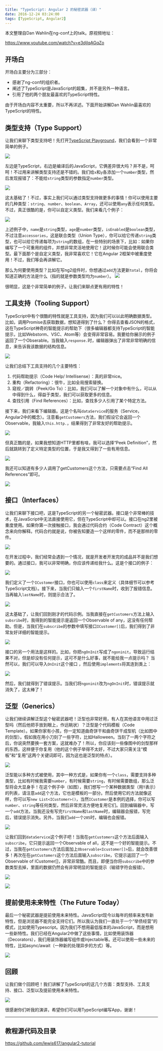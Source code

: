 ```yaml
---
title: "TypeScript: Angular 2 的秘密武器（译）"
date: 2016-12-24 03:24:00
tags: [TypeScript, Angular2]
---
```


本文整理自Dan Wahlin在ng-conf上的talk。原视频地址：

https://www.youtube.com/watch?v=e3djIqAGqZo

<!--more-->

## 开场白

开场白主要分为三部分：

- 感谢了ng-conf的组织者。
- 阐述了TypeScript是JavaScript的超集，并不是另外一种语言。
- 引用了他的两个朋友最喜欢的TypeScript特性。

由于开场白内容不太重要，所以不再详述。下面开始讲解Dan Wahlin最喜欢的TypeScript的特性。

## 类型支持（Type Support）

让我们来聊下类型支持吧！先打开[TypeScript Playground](https://www.typescriptlang.org/play/)，我们会看到一个非常简单的例子。

![](https://ws4.sinaimg.cn/mw690/83900b4ejw1fbd8z06pkij20wc0j2adl.jpg)


左边是TypeScript，右边是编译后的JavaScript，它俩差异很大吗？并不是，呵呵！不过用来讲解类型支持还是不错的。我们给`x`和`y`各添加一个`number`类型，然后发现报错了：不能给`string`类型的参数指定`number`类型。

![](https://ws4.sinaimg.cn/mw690/83900b4ejw1fb1xzk7g7kj20dw086dgl.jpg)

这太基础了！不过，事实上我们可以通过类型支持做更多的事情！你可以使用主要的几种类型：`string`、`number`、`boolean`、`Array`，还可以使用`any`表示任何类型。不过，真正很酷的是，你可以自定义类型。我们来看几个例子：

![](https://ws1.sinaimg.cn/mw690/83900b4ejw1fbd906o7xlj20wc0j20uw.jpg)

上述例子中，`name`是`string`类型，`age`是`number`类型，`isEnabled`是`boolean`类型，不过注意`accessories`，这是联合类型（Union Type），你可以给它传递`string`类型，也可以给它传递每项为`string`的数组，在一些特别的场景下，比如：如果你编写了一个可重用的组件，并想非常灵活地使用它！这时候你可能会使用联合类型。最下面那个是自定义类型，我非常喜欢它！它在Angular 2框架中被重度使用！不过，我们等会再讲解它。

那么为何要使用类型？比如在写ng2组件时，你想通过`add`方法更新`total`，你将会知道正确的方法是什么（指的就是参数类型均为`number`）。
![](https://ws2.sinaimg.cn/mw690/83900b4ejw1fbd91tx1zfj20wa0j4tbc.jpg)

很明显，这是个非常简单的例子。让我们来聊点更有用的特性！

## 工具支持（Tooling Support）

TypeScript中有个很酷的特性就是工具支持，因为我们可以以此明确数据类型。比如，调用Promise去获取数据，想知道得到了什么？ 你得去查看JSON的格式，这在TypeScript神奇的智能提示的帮助下（很多编辑器都支持TypeScript的智能提示，比如Webstorm、VSC、Atom等）会变得非常容易。我要给你展示的例子返回了一个Obserable。当我输入`response.`时，编辑器弹出了非常非常明确的信息，来告诉我该数据的结构信息。

![](https://ws3.sinaimg.cn/mw690/83900b4ejw1fbd92kkmubj20wa0j4gox.jpg)

让我们总结下工具支持的几个主要特性：

1. 代码帮助提示（Code Help/ Intellisense）：真的非常nice。
2. 重构（Refactoring）：很牛，比如全局搜索替换。
3. 窥视／跳转（Peek/Go To）：比如，我们可以了解一个对象中有什么，可以从中得到什么，得益于类型，我们可以获取更多的信息。
4. 查找引用（Find References）：比如，查找多少人引用了某个特定方法。

接下来，我们来看下编辑器。这是个名叫`dataService`的服务（Service，Angular2中的概念）。注意看`getCustomers`方法，我们假设它会返回一个Observable，我输入`this.http.`，结果得到了非常友好的帮助提示。

![](https://ws3.sinaimg.cn/mw690/83900b4ejw1fbchcgetl6j20y80eaac7.jpg)

但真正酷的是，如果我想知道HTTP里都有啥，我可以选择“Peek Definition”，然后就跳转到了定义特定类型的位置，于是我又得到了一些有用信息。

![](https://ws2.sinaimg.cn/large/83900b4ejw1fbchg5mn43j20vw072tb3.jpg)

我还可以知道有多少人调用了getCustomers这个方法，只需要点击“Find All References”即可。

![](https://ws1.sinaimg.cn/large/83900b4ejw1fbchkxzecbj20m806mgmj.jpg)


## 接口（Interfaces）

让我们来聊下接口吧，这是TypeScript的另一个秘密武器。接口是个非常棒的技术，在JavaScript中无法直接使用它，但在TypeScript中却可以。接口在ng2里被重度使用。如果你第一次接触接口，我会通过代码合约（Code Contract）这个概念来向你解释。代码合约就是说，你被告知要造一个这样的零件，而不是那样的零件。

![](https://ws2.sinaimg.cn/mw690/83900b4ejw1fbd93ry47zj20w60j276n.jpg)

在开发过程中，我们经常会遇到一个情况，就是开发者开发完的成品并不是我们想要的。通过接口，我可以非常明确，你应该传递给我什么。这是个接口的例子：

![](https://ws4.sinaimg.cn/mw690/83900b4ejw1fbd94bp9noj20wc0j0acf.jpg)

我们定义了一个`ICustomer`接口，你也可以使用`class`来定义（具体细节可以参考TypeScript文档）。接下来，当我们只输入一个`firstName`时，收到了报错信息。当再输入`lastName`时，则提示合法了。

![](https://ws3.sinaimg.cn/mw690/83900b4ejw1fbd94zlhx7j20wc0j4go4.jpg)

这太基础了，让我们回到刚才的代码示例。当我直接在`getCustomers`方法上输入`subsribe`时，我得到的智能提示是返回一个Observable of any，这没有任何帮助。但是，当我们在`subscribe`的参数中填写接口`ICustomer[]`后，我们得到了非常友好详细的智能提示。

![](https://ws3.sinaimg.cn/mw690/83900b4ejw1fbcilsm7rij20zi0dydiq.jpg)

接口的另一个用法是这样的。比如，你把`ngOnInit`写成了`ngoninit`，导致运行结果不对，但是却没有任何提示，这可不是什么好事，就不能给我一点提示吗？ 当然可以，我们可以导入`OnInit`这个接口 ，然后使用`implements`将其连到类上：

![](https://ws3.sinaimg.cn/mw690/83900b4ejw1fbcj3pvls1j20vg0kmgqe.jpg)

然后，我们就得到了错误提示。当我们将`ngoninit`改为`ngOnInit`时，错误提示就消失了，这太棒了！

## 泛型（Generics）

让我们继续讲解泛型这个秘密武器吧！泛型也非常好用，有人在其他语言中用过泛型吗（然后他把手放到眼上，作远眺状）？泛型是个代码模板（Code Template）。如果你家有小孩，你一定知道曲奇饼干和曲奇饼干成型机（比如图中的剑型）。假如我在用小刀刻了一些字符，比如Halloween。当刻了一两个字符之后，你说突然要换一套方案，这就难办了！所以，你应该刻一些像图中的剑型那样的东西，这样便于你复用（他的这个例子举得不太好，不过大家只需关注“模板”和“复用”这两个关键词即可，因为这也是泛型的特点）。

![](https://ws1.sinaimg.cn/mw690/83900b4ejw1fbd95n4ctyj20wc0j0q54.jpg)

泛型能以多种方式被使用，其中一种方式是，如果你有一个`class`，需要支持多种类型，比如有时候我需要`number`，有时候需要`string`，有时候需要数组，那么泛型将会大显身手！在这个例子中（如图），我们想写一个某种数据类型（用`T`表示）的列表，请注意`add`这个方法，它也是模板的一部分。然后使用它的方法就像这样，你可以写`new List<ICustomer>()`，当然`ICustomer`是本例的选择，你可以写`number`、`string`等任何类型，然后非常灵活方便地复用它们。回到编辑器中，写一个`add`方法，当我还没有写完`firstName`和`lastName`时，编辑器会报错，写完后，错误提示消失。另外，当我们`add`一个`205`时，编辑也会报错。

![](https://ws1.sinaimg.cn/mw690/83900b4ejw1fbd96juzfej20wc0j0tbr.jpg)

让我们回到`dataService`这个例子吧！当我在`getCustomers`这个方法后面输入`subscribe`，它只提示返回一个Observable of all，这不是一个好的智能提示。不过，当我在`getCustomers`方法后面加上`Observable<Icustomer[]>`后，就会改善很多！再次在在`getCustomers`这个方法后面输入`subscribe`，它提示返回了一个Observable of ICustomer[]，非常非常酷。而且，即便当你将`subscribe`中的参数类型去掉，里面的数据仍然会有非常明显的智能提示（输错字符会报错）。

![](https://ws2.sinaimg.cn/mw690/83900b4ejw1fbclyt5krxj20y00aeacd.jpg)

![](https://ws4.sinaimg.cn/mw690/83900b4ejw1fbcmweuba5j20y207mgnf.jpg)

## 提前使用未来特性（The Future Today）

最后一个秘密武器是提前使用未来特性。JavaScript现今以每年的频率来发布新特性，但是浏览器不能完全支持它们。所以我认为我们一直处于一个“举债经营”的模式，比如使用Typescript。因为我们不想用最低版本的JavaScript，而是想用一些新特性。我们已经在Angular2中做了这些事情，比如使用装饰器（Decorators），我们用装饰器编写组件或Injectable等。还可以使用一些未来的特性，比如async/await（一种新的处理异步的方式）等。

![](https://ws1.sinaimg.cn/mw690/83900b4ejw1fbd8udsbs4j21i60vuq9a.jpg)

## 回顾

让我们做个回顾吧！我们讲解了TypeScript的这几个方面：类型支持、工具支持、接口、泛型以及提前使用未来特性。

![](https://ws2.sinaimg.cn/mw690/83900b4ejw1fbd9sh6fltj20wa0j0acb.jpg)

很感谢你们听我的演讲，希望你们可以用TypeScript编写App，谢谢！

---

## 教程源代码及目录

https://github.com/lewis617/angular2-tutorial





